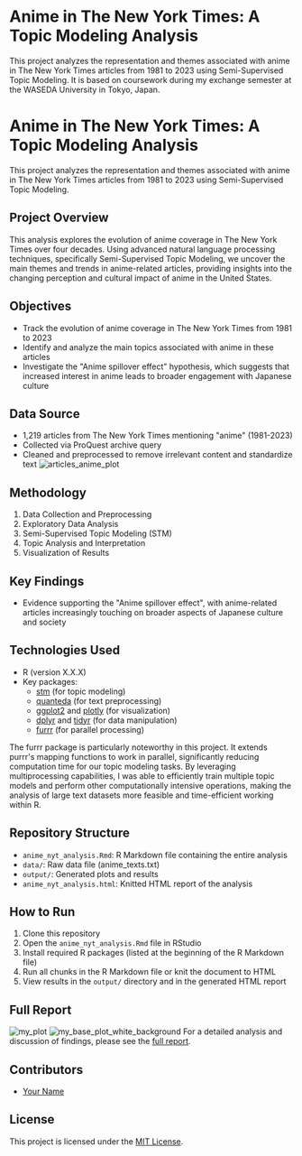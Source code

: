 # Anime in The New York Times: A Topic Modeling Analysis

This project analyzes the representation and themes associated with anime in The New York Times articles from 1981 to 2023 using Semi-Supervised Topic Modeling.
It is based on coursework during my exchange semester at the WASEDA University in Tokyo, Japan.
# Anime in The New York Times: A Topic Modeling Analysis

This project analyzes the representation and themes associated with anime in The New York Times articles from 1981 to 2023 using Semi-Supervised Topic Modeling.

## Project Overview

This analysis explores the evolution of anime coverage in The New York Times over four decades. Using advanced natural language processing techniques, specifically Semi-Supervised Topic Modeling, we uncover the main themes and trends in anime-related articles, providing insights into the changing perception and cultural impact of anime in the United States.

## Objectives

- Track the evolution of anime coverage in The New York Times from 1981 to 2023
- Identify and analyze the main topics associated with anime in these articles
- Investigate the "Anime spillover effect" hypothesis, which suggests that increased interest in anime leads to broader engagement with Japanese culture

## Data Source

- 1,219 articles from The New York Times mentioning "anime" (1981-2023)
- Collected via ProQuest archive query
- Cleaned and preprocessed to remove irrelevant content and standardize text
![articles_anime_plot](https://github.com/user-attachments/assets/d8352139-7e96-4342-b008-89fe0e04d810)
## Methodology

1. Data Collection and Preprocessing
2. Exploratory Data Analysis
3. Semi-Supervised Topic Modeling (STM)
4. Topic Analysis and Interpretation
5. Visualization of Results

## Key Findings

- Evidence supporting the "Anime spillover effect", with anime-related articles increasingly touching on broader aspects of Japanese culture and society


## Technologies Used

- R (version X.X.X)
- Key packages: 
  - [stm](https://www.structuraltopicmodel.com/) (for topic modeling)
  - [quanteda](https://quanteda.io/) (for text preprocessing)
  - [ggplot2](https://ggplot2.tidyverse.org/) and [plotly](https://plotly.com/r/) (for visualization)
  - [dplyr](https://dplyr.tidyverse.org/) and [tidyr](https://tidyr.tidyverse.org/) (for data manipulation)
  - [furrr](https://furrr.futureverse.org/) (for parallel processing)

The furrr package is particularly noteworthy in this project. It extends purrr's mapping functions to work in parallel, significantly reducing computation time for our topic modeling tasks.
By leveraging multiprocessing capabilities, I was able to efficiently train multiple topic models and perform other computationally intensive operations, making the analysis of large text datasets more feasible and time-efficient working within R.

## Repository Structure

- `anime_nyt_analysis.Rmd`: R Markdown file containing the entire analysis
- `data/`: Raw data file (anime_texts.txt)
- `output/`: Generated plots and results
- `anime_nyt_analysis.html`: Knitted HTML report of the analysis

## How to Run

1. Clone this repository
2. Open the `anime_nyt_analysis.Rmd` file in RStudio
3. Install required R packages (listed at the beginning of the R Markdown file)
4. Run all chunks in the R Markdown file or knit the document to HTML
5. View results in the `output/` directory and in the generated HTML report

## Full Report

![my_plot](https://github.com/user-attachments/assets/bc5d3d00-2276-4a05-bb09-53c394d79839)
![my_base_plot_white_background](https://github.com/user-attachments/assets/b34a462b-395f-4c93-affb-8deaf95ec051)
For a detailed analysis and discussion of findings, please see the [full report](link-to-html-report).

## Contributors

- [Your Name](link-to-your-github-profile)

## License

This project is licensed under the [MIT License](LICENSE).
